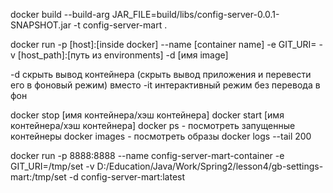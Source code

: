 docker build --build-arg JAR_FILE=build/libs/config-server-0.0.1-SNAPSHOT.jar -t config-server-mart .

docker run -p [host]:[inside docker] --name [container name] -e GIT_URI= -v [host_path]:[путь из environments] -d  [имя image]

-d скрыть вывод контейнера (скрыть вывод приложения и перевести его в фоновый режим)
вместо
-it интерактивный режим без перевода в фон

docker stop [имя контейнера/хэш контейнера]
docker start [имя контейнера/хэш контейнера]
docker ps  - посмотреть запущенные контейнеры
docker images - посмотреть образы
docker logs --tail 200

docker run -p 8888:8888 --name config-server-mart-container -e  GIT_URI=/tmp/set  -v D:/Education/Java/Work/Spring2/lesson4/gb-settings-mart:/tmp/set -d  config-server-mart:latest